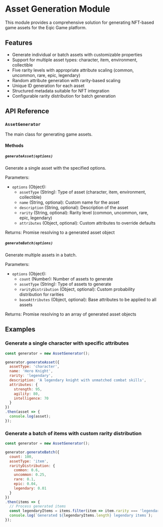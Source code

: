 # Asset Generation Module

This module provides a comprehensive solution for generating NFT-based game assets for the Eqic Game platform.

## Features

- Generate individual or batch assets with customizable properties
- Support for multiple asset types: character, item, environment, collectible
- Five rarity levels with appropriate attribute scaling (common, uncommon, rare, epic, legendary)
- Random attribute generation with rarity-based scaling
- Unique ID generation for each asset
- Structured metadata suitable for NFT integration
- Configurable rarity distribution for batch generation

## API Reference

### `AssetGenerator`

The main class for generating game assets.

#### Methods

##### `generateAsset(options)`
Generate a single asset with the specified options.

Parameters:
- `options` (Object):
  - `assetType` (String): Type of asset (character, item, environment, collectible)
  - `name` (String, optional): Custom name for the asset
  - `description` (String, optional): Description of the asset
  - `rarity` (String, optional): Rarity level (common, uncommon, rare, epic, legendary)
  - `attributes` (Object, optional): Custom attributes to override defaults

Returns: Promise resolving to a generated asset object

##### `generateBatch(options)`
Generate multiple assets in a batch.

Parameters:
- `options` (Object):
  - `count` (Number): Number of assets to generate
  - `assetType` (String): Type of assets to generate
  - `rarityDistribution` (Object, optional): Custom probability distribution for rarities
  - `baseAttributes` (Object, optional): Base attributes to be applied to all assets

Returns: Promise resolving to an array of generated asset objects

## Examples

### Generate a single character with specific attributes

```javascript
const generator = new AssetGenerator();

generator.generateAsset({
  assetType: 'character',
  name: 'Hero Knight',
  rarity: 'legendary',
  description: 'A legendary knight with unmatched combat skills',
  attributes: {
    strength: 95,
    agility: 80,
    intelligence: 70
  }
})
.then(asset => {
  console.log(asset);
});
```

### Generate a batch of items with custom rarity distribution

```javascript
const generator = new AssetGenerator();

generator.generateBatch({
  count: 100,
  assetType: 'item',
  rarityDistribution: {
    common: 0.6,
    uncommon: 0.25,
    rare: 0.1,
    epic: 0.04,
    legendary: 0.01
  }
})
.then(items => {
  // Process generated items
  const legendaryItems = items.filter(item => item.rarity === 'legendary');
  console.log(`Generated ${legendaryItems.length} legendary items`);
});
``` 